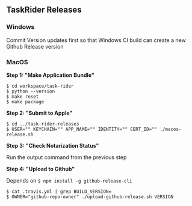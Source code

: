 ## TaskRider Releases

### Windows

Commit Version updates first so that Windows CI build can create a new Github Release version

### MacOS

**Step 1: "Make Application Bundle"**

```
$ cd workspace/task-rider
$ python --version
$ make reset
$ make package
```

**Step 2: "Submit to Apple"**

```
$ cd ../task-rider-releases
$ USER="" KEYCHAIN="" APP_NAME="" IDENTITY="" CERT_ID="" ./macos-release.sh
```

**Step 3: "Check Notarization Status"**

Run the output command from the previous step

**Step 4: "Upload to Github"**

Depends on `$ npm install -g github-release-cli`

```
$ cat .travis.yml | grep BUILD_VERSION=
$ OWNER="github-repo-owner" ./upload-github-release.sh VERSION
```

